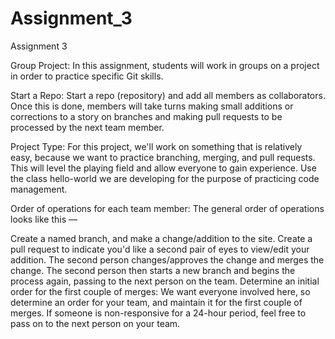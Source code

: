 # Assignment_3
Assignment 3 

Group Project:
In this assignment, students will work in groups on a project in order to practice specific Git skills.

Start a Repo:
Start a repo (repository) and add all members as collaborators. Once this is done, members will take turns making small additions or corrections to a story on branches and making pull requests to be processed by the next team member.

Project Type:
For this project, we'll work on something that is relatively easy, because we want to practice branching, merging, and pull requests. This will level the playing field and allow everyone to gain experience. Use the class hello-world we are developing for the purpose of practicing code management.  

Order of operations for each team member:
The general order of operations looks like this —

Create a named branch, and make a change/addition to the site.
Create a pull request to indicate you'd like a second pair of eyes to view/edit your addition.
The second person changes/approves the change and merges the change.
The second person then starts a new branch and begins the process again, passing to the next person on the team.
Determine an initial order for the first couple of merges:
We want everyone involved here, so determine an order for your team, and maintain it for the first couple of merges. If someone is non-responsive for a 24-hour period, feel free to pass on to the next person on your team.
